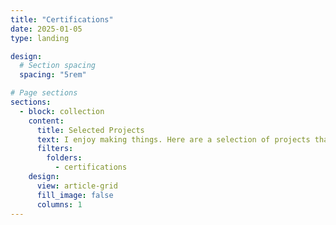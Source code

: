 ```yaml
---
title: "Certifications"
date: 2025-01-05
type: landing

design:
  # Section spacing
  spacing: "5rem"

# Page sections
sections:
  - block: collection
    content:
      title: Selected Projects
      text: I enjoy making things. Here are a selection of projects that I have worked on over the years.
      filters:
        folders:
          - certifications
    design:
      view: article-grid
      fill_image: false
      columns: 1
---
```


